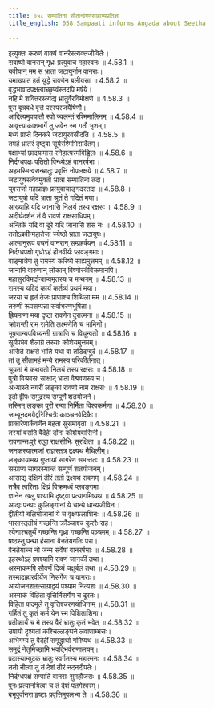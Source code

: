 ```yaml
---
title: ०५८ सम्पातिना सीतान्वेषणसाहाय्यप्रतिज्ञा
title_english: 058 Sampaati informs Angada about Seetha

---
```

<div class="audioEmbed"  caption="श्रीराम-हरिसीताराममूर्ति-घनपाठिभ्यां वचनम्" src="https://archive.org/download/Ramayana-recitation-Sriram-harisItArAmamUrti-Ghanapaati-v2/Kanda_4/Kanda_4_KSK-058-Sampaati_informs_Angada_about_Seetha.mp3"></div>

  
इत्युक्तः करुणं वाक्यं वानरैस्त्यक्तजीवितैः।  
सबाष्पो वानरान् गृध्रः प्रत्युवाच महास्वनः ॥ 4.58.1 ॥   
यवीयान् मम स भ्राता जटायुर्नाम वानराः।  
यमाख्यात हतं युद्धे रावणेन बलीयसा ॥ 4.58.2 ॥   
वृद्धभावादपक्षत्वाच्छृण्वंस्तदपि मर्षये।  
नहि मे शक्तिरस्त्यद्य भ्रातुर्वैरविमोक्षणे ॥ 4.58.3 ॥   
पुरा वृत्रवधे वृत्ते परस्परजयैषिणौ।  
आदित्यमुपयातौ स्वो ज्वलन्तं रश्मिमालिनम् ॥ 4.58.4 ॥   
आवृत्त्याकाशमार्गे तु जवेन स्म गतौ भृशम्।  
मध्यं प्राप्ते दिनकरे जटायुरवसीदति ॥ 4.58.5 ॥   
तमहं भ्रातरं दृष्ट्वा सूर्यरश्मिभिरार्दितम्।  
पक्षाभ्यां छादयामास स्नेहात्परमविह्विलः ॥ 4.58.6 ॥   
निर्दग्धपक्षः पतितो विन्ध्येऽहं वानरर्षभाः।  
अहमस्मिन्वसन्भ्रातुः प्रवृत्तिं नोपलक्षये ॥ 4.58.7 ॥   
जटायुषस्त्वेवमुक्तो भ्रात्रा सम्पातिना तदा।  
युवराजो महाप्राज्ञः प्रत्युवाचाङ्गदस्तदा ॥ 4.58.8 ॥   
जटायुषो यदि भ्राता श्रुतं ते गदितं मया।  
आख्याहि यदि जानासि निलयं तस्य रक्षसः ॥ 4.58.9 ॥   
अदीर्घदर्शनं तं वै रावणं राक्षसाधिपम्।  
अन्तिके यदि वा दूरे यदि जानासि शंस नः ॥ 4.58.10 ॥   
ततोऽब्रवीन्महातेजा ज्येष्ठो भ्राता जटायुषः।  
आत्मानुरूपं वचनं वानरान् सम्प्रहर्षयन् ॥ 4.58.11 ॥   
निर्दग्धपक्षो गृध्रोऽहं हीनवीर्यः प्लवङ्गमाः।  
वाङ्मात्रेण तु रामस्य करिष्ये साह्यमुत्तमम् ॥ 4.58.12 ॥   
जानामि वारुणान् लोकान् विष्णोस्त्रैविक्रमानपि।  
महासुरविमर्दान्वाप्यमृतस्य च मन्थनम् ॥ 4.58.13 ॥   
रामस्य यदिदं कार्यं कर्तव्यं प्रथमं मया।  
जरया च हृतं तेजः प्राणाश्च शिथिला मम ॥ 4.58.14 ॥   
तरुणी रूपसम्पन्ना सर्वाभरणभूषिता।  
ह्रियमाणा मया दृष्टा रावणेन दुरात्मना ॥ 4.58.15 ॥   
क्रोशन्ती राम रामेति लक्ष्मणेति च भामिनी।  
भूषणान्यपविध्यन्ती ग्रात्राणि च विधून्वती ॥ 4.58.16 ॥   
सूर्यप्रभेव शैलाग्रे तस्याः कौशेयमुत्तमम्।  
असिते राक्षसे भाति यथा वा तडिदम्बुदे ॥ 4.58.17 ॥   
तां तु सीतामहं मन्ये रामस्य परिकीर्तनात्।  
श्रूयतां मे कथयतो निलयं तस्य रक्षसः ॥ 4.58.18 ॥   
पुत्रो विश्रवसः साक्षाद् भ्राता वैश्रवणस्य च।  
अध्यास्ते नगरीं लङ्कां रावणो नाम राक्षसः ॥ 4.58.19 ॥   
इतो द्वीपः समुद्रस्य सम्पूर्णे शतयोजने।  
तस्मिन् लङ्का पुरी रम्या निर्मिता विश्वकर्मणा ॥ 4.58.20 ॥   
जाम्बूनदमयैर्द्वारैश्चित्रैः काञ्चनवेदिकैः।  
प्राकारेणार्कवर्णेन महता सुसमावृता ॥ 4.58.21 ॥   
तस्यां वसति वैदेही दीना कौशेयवासिनी।  
रावणान्तःपुरे रुद्धा राक्षसीभिः सुरक्षिता ॥ 4.58.22 ॥   
जनकस्यात्मजां राज्ञस्तत्र द्रक्ष्यथ मैथिलीम्।  
लङ्कायामथ गुप्तायां सागरेण समन्ततः ॥ 4.58.23 ॥   
सम्प्राप्य सागरस्यान्तं सम्पूर्णं शतयोजनम्।  
आसाद्य दक्षिणं तीरं ततो द्रक्ष्यथ रावणम् ॥ 4.58.24 ॥   
तत्रैव त्वरिताः क्षिप्रं विक्रमध्वं प्लवङ्गमाः।  
ज्ञानेन खलु पश्यामि दृष्ट्वा प्रत्यागमिष्यथ ॥ 4.58.25 ॥   
आद्यः पन्थाः कुलिङ्गानां ये चान्ये धान्यजीविनः।  
द्वीतीयो बलिभोजानां ये च वृक्षफलाशिनः ॥ 4.58.26 ॥   
भासास्तृतीयं गच्छन्ति क्रौञ्चाश्च कुररैः सह।  
श्येनाश्चतुर्थं गच्छन्ति गृध्रा गच्छन्ति पञ्चमम् ॥ 4.58.27 ॥   
षष्ठस्तु पन्था हंसानां वैनतेयगतिः परा।  
वैनतेयाच्च नो जन्म सर्वेषां वानरर्षभाः ॥ 4.58.28 ॥   
इहस्थोऽहं प्रपश्यामि रावणं जानकीं तथा।  
अस्माकमपि सौवर्णं दिव्यं चक्षुर्बलं तथा ॥ 4.58.29 ॥   
तस्मादाहारवीर्येण निसर्गेण च वानराः।  
आयोजनशतत्साग्राद्वयं पश्याम नित्यशः ॥ 4.58.30 ॥   
अस्माकं विहिता वृत्तिर्निसर्गेण च दूरतः।  
विहिता पादमूले तु वृत्तिश्चरणयोधिनाम् ॥ 4.58.31 ॥   
गर्हितं तु कृतं कर्म येन स्म पिशिताशिना।  
प्रतीकार्यं च मे तस्य वैरं भ्रातुः कृतं भवेत् ॥ 4.58.32 ॥   
उपायो दृश्यतां कश्चिल्लङ्घने लवाणाम्भसः।  
अभिगम्य तु वैदेहीं समृद्धार्था गमिष्यथ ॥ 4.58.33 ॥   
समुद्रं नेतुमिच्छामि भवद्भिर्वरुणालयम्।  
प्रदास्याम्युदकं भ्रातुः स्वर्गतस्य महात्मनः ॥ 4.58.34 ॥   
ततो नीत्वा तु तं देशं तीरं नदनदीपतेः।  
निर्दग्धपक्षं सम्पातिं वानराः सुमहौजसः ॥ 4.58.35 ॥   
पुनः प्रत्यानयित्वा च तं देशं पतगेश्वरम्।  
बभूवुर्वानरा हृष्टाः प्रवृत्तिमुपलभ्य ते ॥ 4.58.36 ॥   